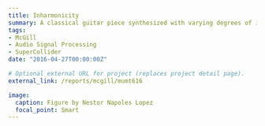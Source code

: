 ```yaml
---
title: Inharmonicity
summary: A classical guitar piece synthesized with varying degrees of inharmonicity.
tags:
- McGill
- Audio Signal Processing
- SuperCollider
date: "2016-04-27T00:00:00Z"

# Optional external URL for project (replaces project detail page).
external_link: /reports/mcgill/mumt616

image:
  caption: Figure by Nestor Napoles Lopez
  focal_point: Smart
---
```

